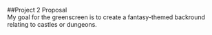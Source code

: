 ##Project 2 Proposal  
My goal for the greenscreen is to create a fantasy-themed backround relating to castles or dungeons.
